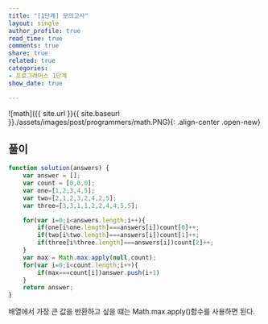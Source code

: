 ```yaml
---
title: "[1단계] 모의고사"
layout: single
author_profile: true
read_time: true
comments: true
share: true
related: true
categories:
- 프로그래머스 1단계
show_date: true

---
```


![math]({{ site.url }}{{ site.baseurl }}./assets/images/post/programmers/math.PNG){: .align-center .open-new}

## 풀이
```js
function solution(answers) {
    var answer = [];
    var count = [0,0,0];
    var one=[1,2,3,4,5];
    var two=[2,1,2,3,2,4,2,5];
    var three=[3,3,1,1,2,2,4,4,5,5];

    for(var i=0;i<answers.length;i++){
        if(one[i%one.length]===answers[i])count[0]++;
        if(two[i%two.length]===answers[i])count[1]++;
        if(three[i%three.length]===answers[i])count[2]++;
    }
    var max = Math.max.apply(null,count);
    for(var i=0;i<count.length;i++){
        if(max===count[i])answer.push(i+1)
    }
    return answer;
}
```
배열에서 가장 큰 값을 반환하고 싶을 떄는 Math.max.apply()함수를 사용하면 된다.                                                                                      